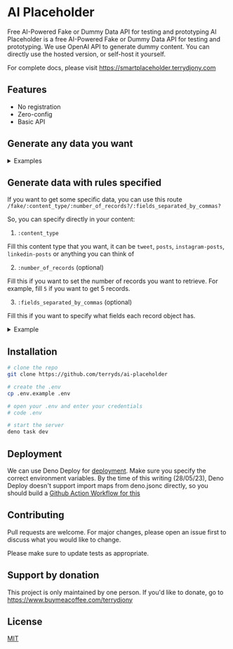 # AI Placeholder

Free AI-Powered Fake or Dummy Data API for testing and prototyping
AI Placeholder is a free AI-Powered Fake or Dummy Data API for testing and prototyping.
We use OpenAI API to generate dummy content.
You can directly use the hosted version, or self-host it yourself.

For complete docs, please visit https://smartplaceholder.terrydjony.com

## Features
- No registration
- Zero-config
- Basic API

## Generate any data you want

<details>
<summary>Examples</summary>

### List of forum users
#### Request
```js
fetch('https://aiplaceholder.terrydjony.com/forum/users')
    .then(response => response.json())
    .then(json => console.log(json))
```
#### Response
```json
{
"users": [
    {
        "id": 1,
        "username": "johndoe",
        "name": "John Doe",
        "email": "johndoe@example.com",
        "avatar": "https://picsum.photos/200"
    },
    {
        "id": 2,
        "username": "janedoe",
        "name": "Jane Doe",
        "email": "janedoe@example.com",
        "avatar": "https://picsum.photos/200"
    },
    {
        "id": 3,
        "username": "bobsmith",
        "name": "Bob Smith",
        "email": "bobsmith@example.com",
        "avatar": "https://picsum.photos/200"
    }
]
}
```
### List of CRM sales deals with deal size more than 10K
#### Request
```js
fetch('https://aiplaceholder.terrydjony.com/crm/deals?amount_greater_than=10000&limit=3&project=marketing')
    .then(response => response.json())
    .then(json => console.log(json))
```
#### Response
```json
{
    "deals": [
        {
            "id": 1,
            "project": "marketing",
            "deal_owner": "Alice",
            "amount": 15000,
            "closed_date": "2020-07-01"
        },
        {
            "id": 2,
            "project": "marketing",
            "deal_owner": "Bob",
            "amount": 20000,
            "closed_date": "2020-06-28"
        },
        {
            "id": 3,
            "project": "marketing",
            "deal_owner": "Charlie",
            "amount": 12000,
            "closed_date": "2020-07-02"
        }
    ]
}
```
### List of products from marketplace sorted by price
#### Request
```js
fetch('https://aiplaceholder.terrydjony.com/products?marketplace=amazon&price_greater_than=20&views_greater_than=1000&sort_by=price&sort_order=desc')
      .then(response => response.json())
      .then(json => console.log(json))
```
#### Response
```json
{
    "products": [
        {
            "id": 456,
            "name": "Wireless Earbuds",
            "description": "Listen to your music on the go with these high-quality wireless earbuds.",
            "price": 35.99,
            "views": 1500,
            "image": "https://picsum.photos/200"
        },
        {
            "id": 123,
            "name": "Smartwatch",
            "description": "Stay connected with this sleek and stylish smartwatch.",
            "price": 25.99,
            "views": 2000,
            "image": "https://picsum.photos/200"
        },
        {
            "id": 789,
            "name": "Bluetooth Speaker",
            "description": "Get the party started with this powerful Bluetooth speaker.",
            "price": 22.49,
            "views": 1200,
            "image": "https://picsum.photos/200"
        }
    ]
}
```

</details>


## Generate data with rules specified

If you want to get some specific data, you can use this route  
`/fake/:content_type/:number_of_records?/:fields_separated_by_commas?`

So, you can specify directly in your content:
1. `:content_type`
  
Fill this content type that you want, it can be `tweet`, `posts`, `instagram-posts`, `linkedin-posts` or anything you can think of

2. `:number_of_records` (optional)
  
Fill this if you want to set the number of records you want to retrieve. For example, fill `5` if you want to get 5 records.

3. `:fields_separated_by_commas` (optional)
  
Fill this if you want to specify what fields each record object has.

<details>
<summary>Example</summary>

### Without query strings
#### Request
```js
fetch('https://aiplaceholder.terrydjony.com/fake/tweets/3/id,datetime,username,full_name,tweet,num_likes')
      .then(response => response.json())
      .then(json => console.log(json))
```

#### Response

```json
{
    "tweets": [
        {
            "id": 1,
            "datetime": "2020-07-01T10:30:00Z",
            "username": "johndoe",
            "full_name": "John Doe",
            "tweet": "Just had the best cup of coffee ever! ☕️",
            "num_likes": 10
        },
        {
            "id": 2,
            "datetime": "2020-07-02T15:45:00Z",
            "username": "johndoe",
            "full_name": "John Doe",
            "tweet": "Excited to be starting a new project today! 🚀",
            "num_likes": 12
        },
        {
            "id": 3,
            "datetime": "2020-07-03T20:00:00Z",
            "username": "johndoe",
            "full_name": "John Doe",
            "tweet": "Had a great workout at the gym today! Feeling pumped! 💪",
            "num_likes": 15
        }
    ]
}
```

### With imaginary query strings

#### Request
fetch('https://aiplaceholder.terrydjony.com/fake/users/3/id,username,full_name?sort_by=username&sort_order=asc')
      .then(response => response.json())
      .then(json => console.log(json))

#### Response
```json
{
    "users": [
        {
            "id": 1,
            "username": "jdoe",
            "full_name": "John Doe"
        },
        {
            "id": 3,
            "username": "msmith",
            "full_name": "Mary Smith"
        },
        {
            "id": 2,
            "username": "rjohnson",
            "full_name": "Robert Johnson"
        }
    ]
}
```


</details>


## Installation


```bash
# clone the repo
git clone https://github.com/terryds/ai-placeholder

# create the .env
cp .env.example .env

# open your .env and enter your credentials
# code .env

# start the server
deno task dev
```

## Deployment

We can use Deno Deploy for [deployment](https://deno.com/deploy/docs/how-to-deploy).
Make sure you specify the correct environment variables.
By the time of this writing (28/05/23), Deno Deploy doesn't support import maps from deno.jsonc directly, so you should build a [Github Action Workflow for this](https://github.com/denoland/deployctl/blob/main/action/README.md)

## Contributing

Pull requests are welcome. For major changes, please open an issue first
to discuss what you would like to change.

Please make sure to update tests as appropriate.

## Support by donation

This project is only maintained by one person. If you'd like to donate, go to https://www.buymeacoffee.com/terrydjony

## License

[MIT](https://choosealicense.com/licenses/mit/)